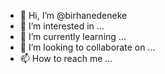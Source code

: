 - 👋 Hi, I’m @birhanedeneke
- 👀 I’m interested in ...
- 🌱 I’m currently learning ...
- 💞️ I’m looking to collaborate on ...
- 📫 How to reach me ...

<!---
birhanedeneke/birhanedeneke is a ✨ special ✨ repository because its `README.md` (this file) appears on your GitHub profile.
You can click the Preview link to take a look at your changes.
--->

